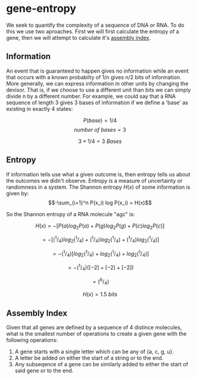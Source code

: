 # gene-entropy

We seek to quantify the complexity of a sequence of DNA or RNA. To do this we use two aproaches. First we will first calculate the entropy of a gene, then we will attempt to calculate it's [assembly index](https://www.nature.com/articles/s41467-021-23258-x). 

## Information
An event that is guaranteed to happen gives no information while an event that occurs with a known probabilty of $1/n$ gives $n/2$ bits of information. More generally, we can express information in other units by changing the devisor. That is, if we choose to use a different unit than bits we can simply divide n by a different number. For example, we could say that a RNA sequence of length 3 gives 3 bases of information if we define a 'base' as existing in exactly 4 states:

$$ P(base) = 1/4 $$
$$number\: of\: bases = 3 $$


$$ 3  \times 1/4 = 3 \: Bases $$

## Entropy
If information tells use what a given outcome is, then entropy tells us about the outcomes we didn't observe. Entropy is a measure of uncertainty or randomness in a system. The Shannon entropy $H(x)$ of some information is given by: 
$$-\sum_{i=1}^n P(x_i) log P(x_i) = H(x)$$

So the Shannon entropy of a RNA molecule "agc" is:

$$H(x) = -[P(a) log{_2} P(a) + P(g) log{_2} P(g) + P(c) log{_2} P(c)]$$


$$ = -[(^1/_4) log{_2} (^1/_4) + (^1/_4) log{_2} (^1/_4) + (^1/_4) log{_2} (^1/_4)]$$


$$ = -(^1/_4) [log{_2} (^1/_4) + log{_2} (^1/_4) + log{_2} (^1/_4)]$$

$$ = -(^1/_4) ([-2] + [-2] + [-2])$$

$$ = (^6/_4)$$

$$H(x) = 1.5 \: bits$$ 

## Assembly Index

Given that all genes are defined by a sequence of 4 distince molecules, what is the smallest number of operations to create a given gene with the following operations: 

1. A gene starts with a single letter which can be any of {a, c, g, u}. 
2. A letter be added on either the start of a string or to the end.
3. Any subseqence of a gene can be similarly added to either the start of said gene or to the end.
